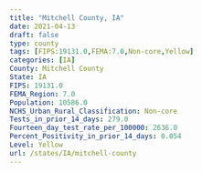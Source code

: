 ```yaml
---
title: "Mitchell County, IA"
date: 2021-04-13
draft: false
type: county
tags: [FIPS:19131.0,FEMA:7.0,Non-core,Yellow]
categories: [IA]
County: Mitchell County
State: IA
FIPS: 19131.0
FEMA_Region: 7.0
Population: 10586.0
NCHS_Urban_Rural_Classification: Non-core
Tests_in_prior_14_days: 279.0
Fourteen_day_test_rate_per_100000: 2636.0
Percent_Positivity_in_prior_14_days: 0.054
Level: Yellow
url: /states/IA/mitchell-county
---
```



